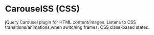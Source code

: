 # CarouselSS (CSS)

jQuery Carousel plugin for HTML content/images. Listens to CSS transitions/animations when switching frames. CSS class-based states.
